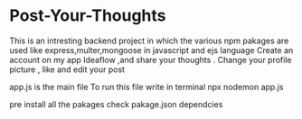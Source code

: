 # Post-Your-Thoughts
This is an intresting  backend project in which the  various npm pakages are used like express,multer,mongoose in javascript and ejs language 
Create an account on my app Ideaflow ,and share your thoughts .
Change your profile picture , like and edit your post

app.js is the main file 
To run this file write in terminal npx nodemon app.js


pre install all the pakages check pakage.json dependcies
